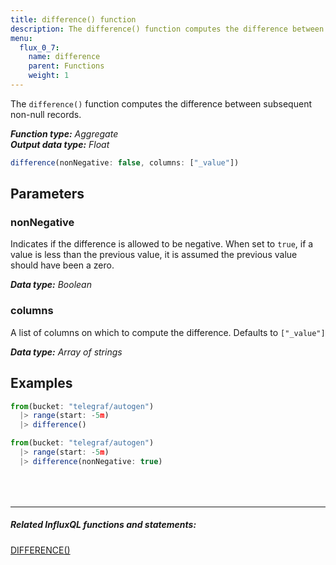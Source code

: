 ```yaml
---
title: difference() function
description: The difference() function computes the difference between subsequent non-null records.
menu:
  flux_0_7:
    name: difference
    parent: Functions
    weight: 1
---
```


The `difference()` function computes the difference between subsequent non-null records.

_**Function type:** Aggregate_  
_**Output data type:** Float_

```js
difference(nonNegative: false, columns: ["_value"])
```

## Parameters

### nonNegative
Indicates if the difference is allowed to be negative.
When set to `true`, if a value is less than the previous value, it is assumed the previous value should have been a zero.

_**Data type:** Boolean_

### columns
A list of columns on which to compute the difference.
Defaults to `["_value"]`

_**Data type:** Array of strings_

## Examples
```js
from(bucket: "telegraf/autogen")
  |> range(start: -5m)
  |> difference()
```
```js
from(bucket: "telegraf/autogen")
  |> range(start: -5m)
  |> difference(nonNegative: true)
```

<hr style="margin-top:4rem"/>

##### Related InfluxQL functions and statements:
[DIFFERENCE()](/influxdb/latest/query_language/functions/#difference)

